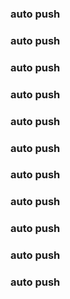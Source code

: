 ### auto push
### auto push
### auto push
### auto push
### auto push
### auto push
### auto push
### auto push
### auto push
### auto push
### auto push
